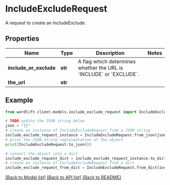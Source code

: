 # IncludeExcludeRequest

A request to create an IncludeExclude.

## Properties

Name | Type | Description | Notes
------------ | ------------- | ------------- | -------------
**include_or_exclude** | **str** | A flag which determines whether the URL is &#x60;INCLUDE&#x60; or &#x60;EXCLUDE&#x60;. | 
**the_url** | **str** |  | 

## Example

```python
from wordlift-client.models.include_exclude_request import IncludeExcludeRequest

# TODO update the JSON string below
json = "{}"
# create an instance of IncludeExcludeRequest from a JSON string
include_exclude_request_instance = IncludeExcludeRequest.from_json(json)
# print the JSON string representation of the object
print(IncludeExcludeRequest.to_json())

# convert the object into a dict
include_exclude_request_dict = include_exclude_request_instance.to_dict()
# create an instance of IncludeExcludeRequest from a dict
include_exclude_request_from_dict = IncludeExcludeRequest.from_dict(include_exclude_request_dict)
```
[[Back to Model list]](../README.md#documentation-for-models) [[Back to API list]](../README.md#documentation-for-api-endpoints) [[Back to README]](../README.md)



